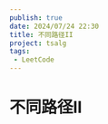 ```yaml
---
publish: true
date: 2024/07/24 22:30
title: 不同路径II
project: tsalg
tags:
 - LeetCode
---
```


# 不同路径II

